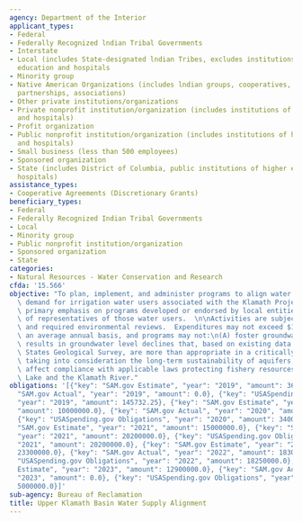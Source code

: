 ```yaml
---
agency: Department of the Interior
applicant_types:
- Federal
- Federally Recognized lndian Tribal Governments
- Interstate
- Local (includes State-designated lndian Tribes, excludes institutions of higher
  education and hospitals
- Minority group
- Native American Organizations (includes lndian groups, cooperatives, corporations,
  partnerships, associations)
- Other private institutions/organizations
- Private nonprofit institution/organization (includes institutions of higher education
  and hospitals)
- Profit organization
- Public nonprofit institution/organization (includes institutions of higher education
  and hospitals)
- Small business (less than 500 employees)
- Sponsored organization
- State (includes District of Columbia, public institutions of higher education and
  hospitals)
assistance_types:
- Cooperative Agreements (Discretionary Grants)
beneficiary_types:
- Federal
- Federally Recognized Indian Tribal Governments
- Local
- Minority group
- Public nonprofit institution/organization
- Sponsored organization
- State
categories:
- Natural Resources - Water Conservation and Research
cfda: '15.566'
objective: "To plan, implement, and administer programs to align water supplies and\
  \ demand for irrigation water users associated with the Klamath Project, with a\
  \ primary emphasis on programs developed or endorsed by local entities comprised\
  \ of representatives of those water users.  \n\nActivities are subject to appropriations\
  \ and required environmental reviews.  Expenditures may not exceed $10 million on\
  \ an average annual basis, and programs may not:\n(A) foster groundwater use that\
  \ results in groundwater level declines that, based on existing data from the United\
  \ States Geological Survey, are more than appropriate in a critically dry year,\
  \ taking into consideration the long-term sustainability of aquifers;\n(B) adversely\
  \ affect compliance with applicable laws protecting fishery resources in Upper Klamath\
  \ Lake and the Klamath River."
obligations: '[{"key": "SAM.gov Estimate", "year": "2019", "amount": 365000.0}, {"key":
  "SAM.gov Actual", "year": "2019", "amount": 0.0}, {"key": "USASpending.gov Obligations",
  "year": "2019", "amount": 145732.25}, {"key": "SAM.gov Estimate", "year": "2020",
  "amount": 10000000.0}, {"key": "SAM.gov Actual", "year": "2020", "amount": 0.0},
  {"key": "USASpending.gov Obligations", "year": "2020", "amount": 340000.0}, {"key":
  "SAM.gov Estimate", "year": "2021", "amount": 15000000.0}, {"key": "SAM.gov Actual",
  "year": "2021", "amount": 20200000.0}, {"key": "USASpending.gov Obligations", "year":
  "2021", "amount": 20200000.0}, {"key": "SAM.gov Estimate", "year": "2022", "amount":
  23300000.0}, {"key": "SAM.gov Actual", "year": "2022", "amount": 18300000.0}, {"key":
  "USASpending.gov Obligations", "year": "2022", "amount": 18250000.0}, {"key": "SAM.gov
  Estimate", "year": "2023", "amount": 12900000.0}, {"key": "SAM.gov Actual", "year":
  "2023", "amount": 0.0}, {"key": "USASpending.gov Obligations", "year": "2023", "amount":
  5000000.0}]'
sub-agency: Bureau of Reclamation
title: Upper Klamath Basin Water Supply Alignment
---
```

